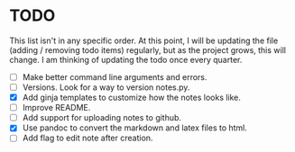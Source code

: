 # TODO  

This list isn't in any specific order. At this point, I will be updating the file (adding / removing todo items) regularly, but as the project grows, this will change. I am thinking of updating the todo once every quarter.  

- [  ] Make better command line arguments and errors.  
- [  ] Versions. Look for a way to version notes.py.  
- [x] Add ginja templates to customize how the notes looks like.  
- [  ] Improve README.  
- [  ] Add support for uploading notes to github.  
- [x] Use pandoc to convert the markdown and latex files to html.  
- [ ] Add flag to edit note after creation.  
